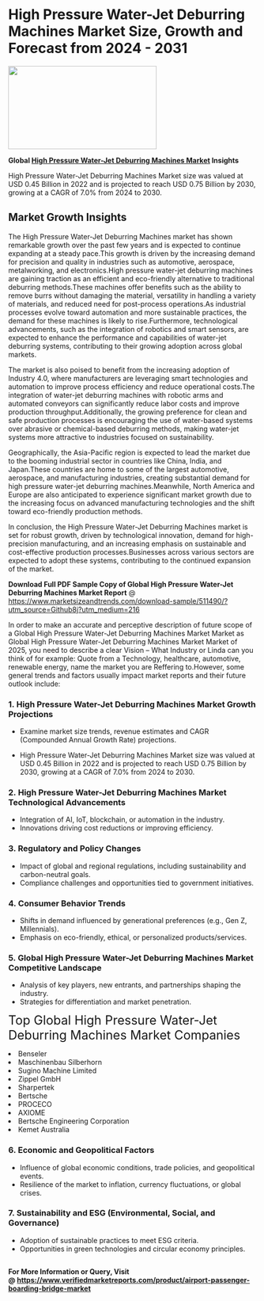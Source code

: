 <H1>High Pressure Water-Jet Deburring Machines Market Size, Growth and Forecast from 2024 - 2031</H1><img class="aligncenter size-medium wp-image-584254" src="https://thirdeyenews.in/wp-content/uploads/2024/09/Global-Market-Research-300x168.jpeg" alt="" width="300" height="168" /><p><strong>Global&nbsp;<a href="https://www.marketsizeandtrends.com/download-sample/511490/?utm_source=Github8j?utm_medium=216">High Pressure Water-Jet Deburring Machines Market</a> Insights</strong></p><p>High Pressure Water-Jet Deburring Machines Market size was valued at USD 0.45 Billion in 2022 and is projected to reach USD 0.75 Billion by 2030, growing at a CAGR of 7.0% from 2024 to 2030.</p><p><h2>Market Growth Insights</h2> <p>The High Pressure Water-Jet Deburring Machines market has shown remarkable growth over the past few years and is expected to continue expanding at a steady pace.This growth is driven by the increasing demand for precision and quality in industries such as automotive, aerospace, metalworking, and electronics.High pressure water-jet deburring machines are gaining traction as an efficient and eco-friendly alternative to traditional deburring methods.These machines offer benefits such as the ability to remove burrs without damaging the material, versatility in handling a variety of materials, and reduced need for post-process operations.As industrial processes evolve toward automation and more sustainable practices, the demand for these machines is likely to rise.Furthermore, technological advancements, such as the integration of robotics and smart sensors, are expected to enhance the performance and capabilities of water-jet deburring systems, contributing to their growing adoption across global markets.</p> <p>The market is also poised to benefit from the increasing adoption of Industry 4.0, where manufacturers are leveraging smart technologies and automation to improve process efficiency and reduce operational costs.The integration of water-jet deburring machines with robotic arms and automated conveyors can significantly reduce labor costs and improve production throughput.Additionally, the growing preference for clean and safe production processes is encouraging the use of water-based systems over abrasive or chemical-based deburring methods, making water-jet systems more attractive to industries focused on sustainability.</p> <p>Geographically, the Asia-Pacific region is expected to lead the market due to the booming industrial sector in countries like China, India, and Japan.These countries are home to some of the largest automotive, aerospace, and manufacturing industries, creating substantial demand for high pressure water-jet deburring machines.Meanwhile, North America and Europe are also anticipated to experience significant market growth due to the increasing focus on advanced manufacturing technologies and the shift toward eco-friendly production methods.</p> <p>In conclusion, the High Pressure Water-Jet Deburring Machines market is set for robust growth, driven by technological innovation, demand for high-precision manufacturing, and an increasing emphasis on sustainable and cost-effective production processes.Businesses across various sectors are expected to adopt these systems, contributing to the continued expansion of the market.</p> <p><span class=""><strong>Download Full PDF Sample Copy of Global High Pressure Water-Jet Deburring Machines Market Report</strong> @ <a href="https://www.marketsizeandtrends.com/download-sample/511490/?utm_source=Github8j?utm_medium=216" target="_blank">https://www.marketsizeandtrends.com/download-sample/511490/?utm_source=Github8j?utm_medium=216</a></span></p><p>In order to make an accurate and perceptive description of future scope of a Global&nbsp;High Pressure Water-Jet Deburring Machines Market Market as Global&nbsp;High Pressure Water-Jet Deburring Machines Market Market of 2025, you need to describe a clear Vision &ndash; What Industry or Linda can you think of for example: Quote from a Technology, healthcare, automotive, renewable energy, name the market you are Reffering to.However, some general trends and factors usually impact market reports and their future outlook include:</p><h3>1.&nbsp;<strong>High Pressure Water-Jet Deburring Machines Market Growth Projections</strong></h3><ul><li>Examine market size trends, revenue estimates and CAGR (Compounded Annual Growth Rate) projections.</li><li><p>High Pressure Water-Jet Deburring Machines Market size was valued at USD 0.45 Billion in 2022 and is projected to reach USD 0.75 Billion by 2030, growing at a CAGR of 7.0% from 2024 to 2030.</p></li></ul><h3>2.&nbsp;<strong>High Pressure Water-Jet Deburring Machines Market Technological Advancements</strong></h3><ul><li>Integration of AI, IoT, blockchain, or automation in the industry.</li><li>Innovations driving cost reductions or improving efficiency.</li></ul><h3>3.&nbsp;<strong>Regulatory and Policy Changes</strong></h3><ul><li>Impact of global and regional regulations, including sustainability and carbon-neutral goals.</li><li>Compliance challenges and opportunities tied to government initiatives.</li></ul><h3>4.&nbsp;<strong>Consumer Behavior Trends</strong></h3><ul><li>Shifts in demand influenced by generational preferences (e.g., Gen Z, Millennials).</li><li>Emphasis on eco-friendly, ethical, or personalized products/services.</li></ul><h3>5.&nbsp;<strong>Global High Pressure Water-Jet Deburring Machines Market Competitive Landscape</strong></h3><ul><li>Analysis of key players, new entrants, and partnerships shaping the industry.</li><li>Strategies for differentiation and market penetration.</li></ul><p data-pm-slice="1 1 []"><span style="color: inherit; font-family: inherit; font-size: 25px;">Top Global High Pressure Water-Jet Deburring Machines Market Companies</span></p><div class="" data-test-id=""><p><li>Benseler</li><li> Maschinenbau Silberhorn</li><li> Sugino Machine Limited</li><li> Zippel GmbH</li><li> Sharpertek</li><li> Bertsche</li><li> PROCECO</li><li> AXIOME</li><li> Bertsche Engineering Corporation</li><li> Kemet Australia</li></p></div><h3>6.&nbsp;<strong>Economic and Geopolitical Factors</strong></h3><ul><li>Influence of global economic conditions, trade policies, and geopolitical events.</li><li>Resilience of the market to inflation, currency fluctuations, or global crises.</li></ul><h3>7.&nbsp;<strong>Sustainability and ESG (Environmental, Social, and Governance)</strong></h3><ul><li>Adoption of sustainable practices to meet ESG criteria.</li><li>Opportunities in green technologies and circular economy principles.</li></ul><h2><strong style="font-size: 14px;">For More Information or Query, Visit @&nbsp;</strong><a style="background-color: #ffffff; font-size: 14px;" href="https://www.marketsizeandtrends.com/report/high-pressure-water-jet-deburring-machines-market/" target="_blank">https://www.verifiedmarketreports.com/product/airport-passenger-boarding-bridge-market</a></h2>